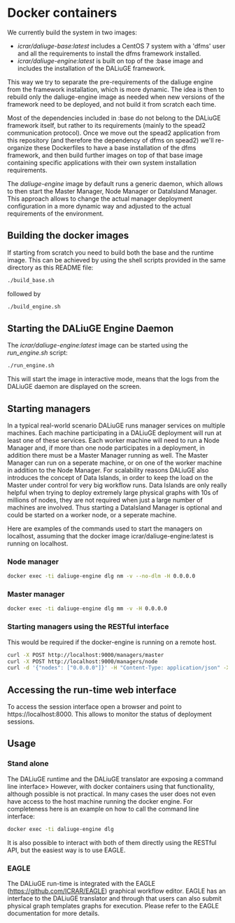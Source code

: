 # Docker containers

We currently build the system in two images:

* *icrar/daliuge-base:latest* includes a CentOS 7 system with a 'dfms' user and all the requirements to install the dfms framework installed.
* *icrar/daliuge-engine:latest* is built on top of the :base image and includes the installation of the DALiuGE framework.

This way we try to separate the pre-requirements of the daliuge engine from the framework installation, which is more dynamic. The idea is then to rebuild only the daliuge-engine image as needed when new versions of the framework need to be deployed, and not build it from scratch each time.

Most of the dependencies included in :base do not belong to the DALiuGE framework itself, but rather to its requirements (mainly to the spead2 communication protocol). Once we move out the spead2 application from this repository (and therefore the dependency of dfms on spead2) we'll re-organize these Dockerfiles to have a base installation of the dfms framework, and then build further images on top of that base image containing specific applications with their own system installation requirements.

The *daliuge-engine* image by default runs a generic daemon, which allows to then start the Master Manager, Node Manager or DataIsland Manager. This approach allows to change the actual manager deployment configuration in a more dynamic way and adjusted to the actual requirements of the environment.

## Building the docker images

If starting from scratch you need to build both the base and the runtime image. This can be achieved by using the shell scripts provided in the same directory as this README file:

```bash
./build_base.sh
````

followed by

```bash
./build_engine.sh
```

## Starting the DALiuGE Engine Daemon

The *icrar/daliuge-engine:latest* image can be started using the *run_engine.sh* script:

```bash
./run_engine.sh
```

This will start the image in interactive mode, means that the logs from the DALiuGE daemon are displayed on the screen.

## Starting managers

In a typical real-world scenario DALiuGE runs manager services on multiple machines. Each machine participating in a DALiuGE deployment will run at least one of these services. Each worker machine will need to run a Node Manager and, if more than one node participates in a deployment, in addition there must be a Master Manager running as well. The Master Manager can run on a seperate machine, or on one of the worker machine in addition to the Node Manager. For scalability reasons DALiuGE also introduces the concept of Data Islands, in order to keep the load on the Master under control for very big workflow runs. Data Islands are only really helpful when trying to deploy extremely large physical graphs with 10s of millions of nodes, they are not required when just a large number of machines are involved. Thus starting a DataIsland Manager is optional and could be started on a worker node, or a seperate machine.

Here are examples of the commands used to start the managers on localhost, assuming that the docker image icrar/daliuge-engine:latest is running on localhost.

### Node manager

```bash
docker exec -ti daliuge-engine dlg nm -v --no-dlm -H 0.0.0.0
```

### Master manager

```bash
docker exec -ti daliuge-engine dlg mm -v -H 0.0.0.0
```

### Starting managers using the RESTful interface

This would be required if the docker-engine is running on a remote host.

```bash
curl -X POST http://localhost:9000/managers/master
curl -X POST http://localhost:9000/managers/node
curl -d '{"nodes": ["0.0.0.0"]}' -H "Content-Type: application/json" -X POST http://localhost:9000/managers/dataisland
```

## Accessing the run-time web interface

To access the session interface open a browser and point to https://localhost:8000. This allows to monitor the status of deployment sessions.

## Usage

### Stand alone

The DALiuGE runtime and the DALiuGE translator are exposing a command line interface> However, with docker containers using that functionality, although possible is not practical. In many cases the user does not even have access to the host machine running the docker engine. For completeness here is an example on how to call the command line interface:

```bash
docker exec -ti daliuge-engine dlg
```

It is also possible to interact with both of them directly using the RESTful API, but the easiest way is to use EAGLE.

### EAGLE

The DALiuGE run-time is integrated with the EAGLE (https://github.com/ICRAR/EAGLE) graphical workflow editor. EAGLE has an interface to the DALiuGE translator and through that users can also submit physical graph templates graphs for execution. Please refer to the EAGLE documentation for more details.

